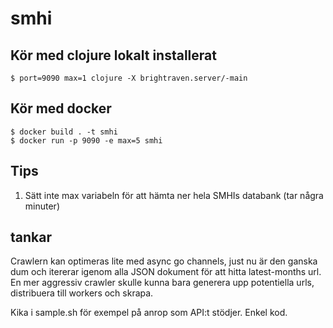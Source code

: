 # smhi

## Kör med clojure lokalt installerat
```
$ port=9090 max=1 clojure -X brightraven.server/-main
```

## Kör med docker
```
$ docker build . -t smhi
$ docker run -p 9090 -e max=5 smhi
```
## Tips
1. Sätt inte max variabeln för att hämta ner hela SMHIs databank (tar några minuter)

## tankar
Crawlern kan optimeras lite med async go channels, just nu är den ganska dum och itererar igenom alla JSON dokument för att hitta latest-months url. En mer aggressiv crawler skulle kunna bara generera upp potentiella urls, distribuera till workers och skrapa.


Kika i sample.sh för exempel på anrop som API:t stödjer.
Enkel kod.
